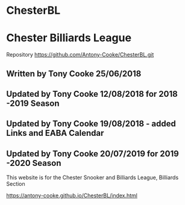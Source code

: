 # ChesterBL
<h1>Chester Billiards League</h1>

Repository https://github.com/Antony-Cooke/ChesterBL.git

<h2>Written by Tony Cooke 25/06/2018</h2>
<h2>Updated by Tony Cooke 12/08/2018 for 2018 -2019 Season</h2>
<h2>Updated by Tony Cooke 19/08/2018 - added Links and EABA Calendar<h2>
<h2>Updated by Tony Cooke 20/07/2019 for 2019 -2020 Season</h2>

<p>This website is for the Chester Snooker and Billiards League, Billiards Section</p>

https://antony-cooke.github.io/ChesterBL/index.html


